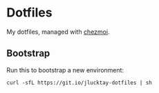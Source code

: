 # Dotfiles

My dotfiles, managed with [chezmoi](https://github.com/twpayne/chezmoi).

## Bootstrap

Run this to bootstrap a new environment:

``` shell
curl -sfL https://git.io/jlucktay-dotfiles | sh
```

